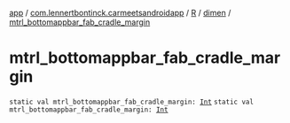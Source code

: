 [app](../../../index.md) / [com.lennertbontinck.carmeetsandroidapp](../../index.md) / [R](../index.md) / [dimen](index.md) / [mtrl_bottomappbar_fab_cradle_margin](./mtrl_bottomappbar_fab_cradle_margin.md)

# mtrl_bottomappbar_fab_cradle_margin

`static val mtrl_bottomappbar_fab_cradle_margin: `[`Int`](https://kotlinlang.org/api/latest/jvm/stdlib/kotlin/-int/index.html)
`static val mtrl_bottomappbar_fab_cradle_margin: `[`Int`](https://kotlinlang.org/api/latest/jvm/stdlib/kotlin/-int/index.html)